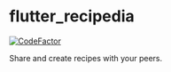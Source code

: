# flutter_recipedia

[![CodeFactor](https://www.codefactor.io/repository/github/shockch4rge/flutter-recipedia/badge)](https://www.codefactor.io/repository/github/shockch4rge/flutter-recipedia)

Share and create recipes with your peers.
